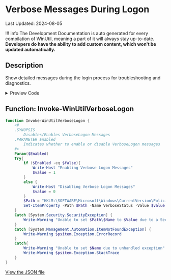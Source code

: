 # Verbose Messages During Logon

Last Updated: 2024-08-05


!!! info
     The Development Documentation is auto generated for every compilation of WinUtil, meaning a part of it will always stay up-to-date. **Developers do have the ability to add custom content, which won't be updated automatically.**


## Description

Show detailed messages during the login process for troubleshooting and diagnostics.

<!-- BEGIN CUSTOM CONTENT -->

<!-- END CUSTOM CONTENT -->

<details>
<summary>Preview Code</summary>

```json
{
  "Content": "Verbose Messages During Logon",
  "Description": "Show detailed messages during the login process for troubleshooting and diagnostics.",
  "category": "Customize Preferences",
  "panel": "2",
  "Order": "a103_",
  "Type": "Toggle"
}
```
</details>

## Function: Invoke-WinUtilVerboseLogon
```powershell
function Invoke-WinUtilVerboseLogon {
    <#
    .SYNOPSIS
        Disables/Enables VerboseLogon Messages
    .PARAMETER Enabled
        Indicates whether to enable or disable VerboseLogon messages
    #>
    Param($Enabled)
    Try{
        if ($Enabled -eq $false){
            Write-Host "Enabling Verbose Logon Messages"
            $value = 1
        }
        else {
            Write-Host "Disabling Verbose Logon Messages"
            $value = 0
        }
        $Path = "HKLM:\SOFTWARE\Microsoft\Windows\CurrentVersion\Policies\System"
        Set-ItemProperty -Path $Path -Name VerboseStatus -Value $value
    }
    Catch [System.Security.SecurityException] {
        Write-Warning "Unable to set $Path\$Name to $Value due to a Security Exception"
    }
    Catch [System.Management.Automation.ItemNotFoundException] {
        Write-Warning $psitem.Exception.ErrorRecord
    }
    Catch{
        Write-Warning "Unable to set $Name due to unhandled exception"
        Write-Warning $psitem.Exception.StackTrace
    }
}
```


<!-- BEGIN SECOND CUSTOM CONTENT -->

<!-- END SECOND CUSTOM CONTENT -->

[View the JSON file](https://github.com/ChrisTitusTech/winutil/tree/main/config/tweaks.json)

